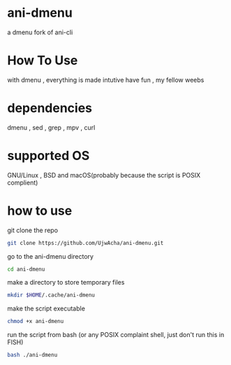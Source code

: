 # ani-dmenu
a dmenu fork of ani-cli

# How To Use
with dmenu , everything is made intutive
have fun , my fellow weebs

# dependencies
dmenu , sed , grep , mpv , curl

# supported OS
GNU/Linux , BSD and macOS(probably because the script is POSIX complient)

# how to use
git clone the repo
```bash
git clone https://github.com/UjwAcha/ani-dmenu.git
```
go to the ani-dmenu directory
```bash
cd ani-dmenu
```
make a directory to store temporary files
```bash
mkdir $HOME/.cache/ani-dmenu
```
make the script executable
```bash
chmod +x ani-dmenu
```
run the script from bash (or any POSIX complaint shell, just don't run this in FISH)
```bash
bash ./ani-dmenu
```
